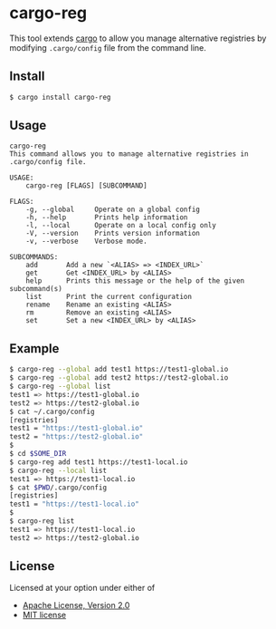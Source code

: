 # cargo-reg

This tool extends [cargo](http://doc.crates.io/) to allow you manage
alternative registries by modifying `.cargo/config` file from
the command line.

## Install

```sh
$ cargo install cargo-reg
```

## Usage

```plain
cargo-reg
This command allows you to manage alternative registries in .cargo/config file.

USAGE:
    cargo-reg [FLAGS] [SUBCOMMAND]

FLAGS:
    -g, --global     Operate on a global config
    -h, --help       Prints help information
    -l, --local      Operate on a local config only
    -V, --version    Prints version information
    -v, --verbose    Verbose mode.

SUBCOMMANDS:
    add       Add a new `<ALIAS> => <INDEX_URL>`
    get       Get <INDEX_URL> by <ALIAS>
    help      Prints this message or the help of the given subcommand(s)
    list      Print the current configuration
    rename    Rename an existing <ALIAS>
    rm        Remove an existing <ALIAS>
    set       Set a new <INDEX_URL> by <ALIAS>
```

## Example

```sh
$ cargo-reg --global add test1 https://test1-global.io
$ cargo-reg --global add test2 https://test2-global.io
$ cargo-reg --global list
test1 => https://test1-global.io
test2 => https://test2-global.io
$ cat ~/.cargo/config
[registries]
test1 = "https://test1-global.io"
test2 = "https://test2-global.io"
$
$ cd $SOME_DIR
$ cargo-reg add test1 https://test1-local.io
$ cargo-reg --local list
test1 => https://test1-local.io
$ cat $PWD/.cargo/config
[registries]
test1 = "https://test1-local.io"
$
$ cargo-reg list
test1 => https://test1-local.io
test2 => https://test2-global.io
```

## License
Licensed at your option under either of

- [Apache License, Version 2.0](http://www.apache.org/licenses/LICENSE-2.0)
- [MIT license](http://opensource.org/licenses/MIT)